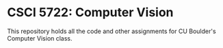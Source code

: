 # CSCI 5722: Computer Vision
This repository holds all the code and other assignments for CU Boulder's Computer Vision class.
